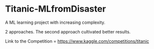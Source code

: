 # Titanic-MLfromDisaster
A ML learning project with increasing complexity.

2 approaches. The second approach cultivated better results.

Link to the Competition = https://www.kaggle.com/competitions/titanic
